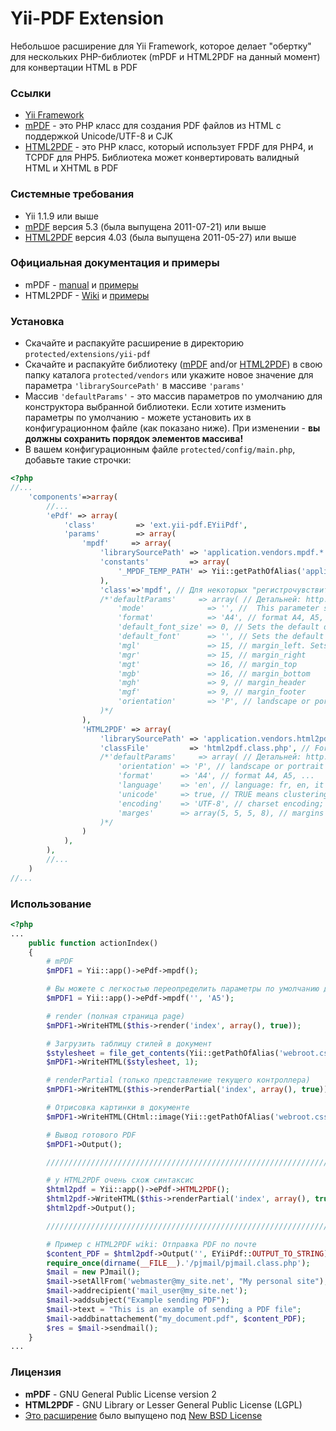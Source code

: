 Yii-PDF Extension
=================

Небольшое расширение для Yii Framework, которое делает "обертку" для нескольких PHP-библиотек
(mPDF и HTML2PDF на данный момент) для конвертации HTML в PDF

### Ссылки

* [Yii Framework](http://yiiframework.com/)
* [mPDF](http://www.mpdf1.com/) - это PHP класс для создания PDF файлов из HTML с поддержкой Unicode/UTF-8 и CJK
* [HTML2PDF](http://html2pdf.fr/en/default) - это PHP класс, который использует FPDF для PHP4, и TCPDF для PHP5.
Библиотека может конвертировать валидный HTML и XHTML в PDF

### Системные требования

* Yii 1.1.9 или выше
* [mPDF](http://www.mpdf1.com/mpdf/download) версия 5.3 (была выпущена 2011-07-21) или выше
* [HTML2PDF](http://sourceforge.net/projects/phphtml2pdf/) версия 4.03 (была выпущена 2011-05-27) или выше

### Официальная документация и примеры

* mPDF - [manual](http://mpdf1.com/manual/) и [примеры](http://www.mpdf1.com/mpdf/examples)
* HTML2PDF - [Wiki](http://wiki.spipu.net/doku.php?id=html2pdf:en:Accueil) и [примеры](http://html2pdf.fr/en/example)

### Установка

* Скачайте и распакуйте расширение в директорию `protected/extensions/yii-pdf`
* Скачайте и распакуйте библиотеку ([mPDF](http://www.mpdf1.com/mpdf/download) and/or [HTML2PDF](http://sourceforge.net/projects/phphtml2pdf/))
в свою папку каталога `protected/vendors` или укажите новое значение для параметра `'librarySourcePath'` в массиве `'params'`
* Массив `'defaultParams'` - это массив параметров по умолчанию для конструктора выбранной библиотеки.
Если хотите изменить параметры по умолчанию - можете установить их в конфигурационном файле (как показано ниже).
При изменении - **вы должны сохранить порядок элементов массива!**
* В вашем конфигурационным файле `protected/config/main.php`, добавьте такие строчки:

```php
<?php
//...
    'components'=>array(
        //...
        'ePdf' => array(
            'class'         => 'ext.yii-pdf.EYiiPdf',
            'params'        => array(
                'mpdf'     => array(
                    'librarySourcePath' => 'application.vendors.mpdf.*',
                    'constants'         => array(
                        '_MPDF_TEMP_PATH' => Yii::getPathOfAlias('application.runtime'),
                    ),
                    'class'=>'mpdf', // Для некоторых "регистрочувствительных" систем
                    /*'defaultParams'     => array( // Детальней: http://mpdf1.com/manual/index.php?tid=184
                        'mode'              => '', //  This parameter specifies the mode of the new document.
                        'format'            => 'A4', // format A4, A5, ...
                        'default_font_size' => 0, // Sets the default document font size in points (pt)
                        'default_font'      => '', // Sets the default font-family for the new document.
                        'mgl'               => 15, // margin_left. Sets the page margins for the new document.
                        'mgr'               => 15, // margin_right
                        'mgt'               => 16, // margin_top
                        'mgb'               => 16, // margin_bottom
                        'mgh'               => 9, // margin_header
                        'mgf'               => 9, // margin_footer
                        'orientation'       => 'P', // landscape or portrait orientation
                    )*/
                ),
                'HTML2PDF' => array(
                    'librarySourcePath' => 'application.vendors.html2pdf.*',
                    'classFile'         => 'html2pdf.class.php', // For adding to Yii::$classMap
                    /*'defaultParams'     => array( // Детальней: http://wiki.spipu.net/doku.php?id=html2pdf:en:v4:accueil
                        'orientation' => 'P', // landscape or portrait orientation
                        'format'      => 'A4', // format A4, A5, ...
                        'language'    => 'en', // language: fr, en, it ...
                        'unicode'     => true, // TRUE means clustering the input text IS unicode (default = true)
                        'encoding'    => 'UTF-8', // charset encoding; Default is UTF-8
                        'marges'      => array(5, 5, 5, 8), // margins by default, in order (left, top, right, bottom)
                    )*/
                )
            ),
        ),
        //...
    )
//...
```

### Использование

```php
<?php
...
    public function actionIndex()
    {
        # mPDF
        $mPDF1 = Yii::app()->ePdf->mpdf();

        # Вы можете с легкостью переопределить параметры по умолчанию для конструктора
        $mPDF1 = Yii::app()->ePdf->mpdf('', 'A5');

        # render (полная страница page)
        $mPDF1->WriteHTML($this->render('index', array(), true));

        # Загрузить таблицу стилей в документ
        $stylesheet = file_get_contents(Yii::getPathOfAlias('webroot.css') . '/main.css');
        $mPDF1->WriteHTML($stylesheet, 1);

        # renderPartial (только представление текущего контроллера)
        $mPDF1->WriteHTML($this->renderPartial('index', array(), true));

        # Отрисовка картинки в документе
        $mPDF1->WriteHTML(CHtml::image(Yii::getPathOfAlias('webroot.css') . '/bg.gif' ));

        # Вывод готового PDF
        $mPDF1->Output();

        ////////////////////////////////////////////////////////////////////////////////////

        # у HTML2PDF очень схож синтаксис
        $html2pdf = Yii::app()->ePdf->HTML2PDF();
        $html2pdf->WriteHTML($this->renderPartial('index', array(), true));
        $html2pdf->Output();

        ////////////////////////////////////////////////////////////////////////////////////

        # Пример с HTML2PDF wiki: Отправка PDF по почте
        $content_PDF = $html2pdf->Output('', EYiiPdf::OUTPUT_TO_STRING);
        require_once(dirname(__FILE__).'/pjmail/pjmail.class.php');
        $mail = new PJmail();
        $mail->setAllFrom('webmaster@my_site.net', "My personal site");
        $mail->addrecipient('mail_user@my_site.net');
        $mail->addsubject("Example sending PDF");
        $mail->text = "This is an example of sending a PDF file";
        $mail->addbinattachement("my_document.pdf", $content_PDF);
        $res = $mail->sendmail();
    }
...
```

### Лицензия

* **mPDF** - GNU General Public License version 2
* **HTML2PDF** - GNU Library or Lesser General Public License (LGPL)
* [Это расширение](https://github.com/Borales/yii-pdf) было выпущено под [New BSD License](http://www.opensource.org/licenses/bsd-license.php)